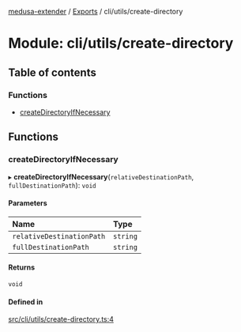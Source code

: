 [medusa-extender](../README.md) / [Exports](../modules.md) / cli/utils/create-directory

# Module: cli/utils/create-directory

## Table of contents

### Functions

- [createDirectoryIfNecessary](cli_utils_create_directory.md#createdirectoryifnecessary)

## Functions

### createDirectoryIfNecessary

▸ **createDirectoryIfNecessary**(`relativeDestinationPath`, `fullDestinationPath`): `void`

#### Parameters

| Name | Type |
| :------ | :------ |
| `relativeDestinationPath` | `string` |
| `fullDestinationPath` | `string` |

#### Returns

`void`

#### Defined in

[src/cli/utils/create-directory.ts:4](https://github.com/adrien2p/medusa-extender/blob/6afd1c2/src/cli/utils/create-directory.ts#L4)
